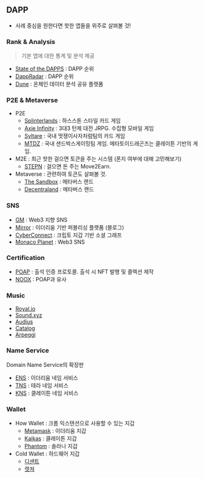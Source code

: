 ## DAPP

- 사례 중심을 원한다면 핫한 앱들을 위주로 살펴볼 것!

### Rank & Analysis

> 기본 앱에 대한 통계 및 분석 제공

- [State of the DAPPS](https://www.stateofthedapps.com/) : DAPP 순위
- [DappRadar](https://dappradar.com/) : DAPP 순위
- [Dune](https://dune.com/home) : 온체인 데이터 분석 공유 플랫폼

### P2E & Metaverse

- P2E
  - [Splinterlands](https://splinterlands.com/) : 하스스톤 스타일 카드 게임
  - [Axie Infinity](https://axieinfinity.com/) : 3대3 턴제 대전 JRPG. 수집형 모바일 게임
  - [Syltare](https://www.syltare.com/) : 국내 멋쟁이사자처럼팀의 카드 게임
  - [MTDZ](https://metatoydragonz.io/) : 국내 샌드박스게이밍팀 게임. 메타토이드래곤즈는 클레이튼 기반의 게임.
- M2E : 최근 핫한 걸으면 토큰을 주는 시스템 (폰지 여부에 대해 고민해보기)
  - [STEPN](https://stepn.com/) : 걸으면 돈 주는 Move2Earn. 
- Metaverse : 관련하여 토큰도 살펴볼 것.
  - [The Sandbox](https://www.sandbox.game/en/) : 메타버스 랜드
  - [Decentraland](https://decentraland.org/) : 메타버스 랜드

### SNS

- [GM](https://gm.xyz/) : Web3 지향 SNS
- [Mirror](https://mirror.xyz/) : 이더리움 기반 퍼블리싱 플랫폼 (블로그)
- [CyberConnect](https://cyberconnect.me/) : 크립토 지갑 기반 소셜 그래프
- [Monaco Planet](https://monaconft.io/) : Web3 SNS

### Certification
- [POAP](https://poap.xyz/) : 출석 인증 프로토콜. 출석 시 NFT 발행 및 콜렉션 제작
- [NOOX](https://noox.world/) : POAP과 유사

### Music

- [Royal.io](https://royal.io/) 
- [Sound.xyz](https://www.sound.xyz/)
- [Audius](https://audius.co/)
- [Catalog](https://beta.catalog.works/)
- [Arpeggi](https://www.arpeggi.io/)

### Name Service

Domain Name Service의 확장판

- [ENS](https://ens.domains/) : 이더리움 네임 서비스
- [TNS](https://tns.money/) : 테라 네임 서비스
- [KNS](https://klaytn.domains/) : 클레이튼 네임 서비스

### Wallet

- How Wallet : 크롬 익스텐션으로 사용할 수 있는 지갑
  - [Metamask](https://metamask.io/) : 이더리움 지갑
  - [Kaikas](https://medium.com/klaytn) : 클레이튼 지갑
  - [Phantom](https://phantom.app/) : 솔라나 지갑
- Cold Wallet : 하드웨어 지갑
  - [디센트](https://dcentwallet.com/)
  - [렛져](http://www.ledgerkorea.co.kr/)
